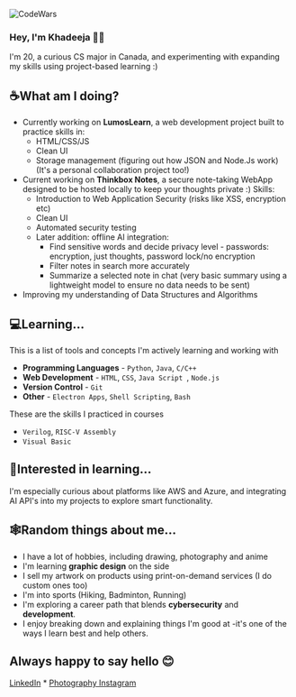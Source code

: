 ![CodeWars](https://www.codewars.com/users/theRedKh/badges/micro)
### Hey, I'm Khadeeja 👋🏼

  I'm 20, a curious CS major in Canada, and experimenting with expanding my skills using project-based learning :)
  
## ☕What am I doing?
  - Currently working on **LumosLearn**, a web development project built to practice skills in:
    - HTML/CSS/JS
    - Clean UI
    - Storage management (figuring out how JSON and Node.Js work)
    (It's a personal collaboration project too!)
  - Current working on **Thinkbox Notes**, a secure note-taking WebApp designed to be hosted locally to keep your thoughts private :)
    Skills:
    - Introduction to Web Application Security (risks like XSS, encryption etc)
    - Clean UI
    - Automated security testing
    - Later addition: offline AI integration:
      - Find sensitive words and decide privacy level - passwords: encryption, just thoughts, password lock/no encryption
      - Filter notes in search more accurately
      - Summarize a selected note in chat (very basic summary using a lightweight model to ensure no data needs to be sent)
  - Improving my understanding of Data Structures and Algorithms
    
## 💻Learning...
This is a list of tools and concepts I'm actively learning and working with
  - **Programming Languages** - `Python`, `Java`, `C/C++`
  - **Web Development** - `HTML`, `CSS`, `Java Script `, `Node.js`
  - **Version Control** - `Git`
  - **Other** - `Electron Apps`, `Shell Scripting`, `Bash`

These are the skills I practiced in courses
  - `Verilog`, `RISC-V Assembly`
  - `Visual Basic`

## 💭Interested in learning...
I'm especially curious about platforms like AWS and Azure, and integrating AI API's into my projects to explore smart functionality.

## 🕸️Random things about me...
  - I have a lot of hobbies, including drawing, photography and anime
  - I'm learning **graphic design** on the side
  - I sell my artwork on products using print-on-demand services (I do custom ones too)
  - I'm into sports (Hiking, Badminton, Running)
  - I'm exploring a career path that blends **cybersecurity** and **development**.
  - I enjoy breaking down and explaining things I'm good at -it's one of the ways I learn best and help others.

## Always happy to say hello 😊
  [LinkedIn](https://www.linkedin.com/in/khadeeja-h/) *
  [Photography Instagram](https://www.instagram.com/the.kh.perspective/)
